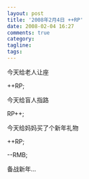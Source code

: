 ```yaml
---
layout: post
title: '2008年2月4日 ++RP'
date: 2008-02-04 16:27
comments: true
category: 
tagline: 
tags:
---
```

    

今天给老人让座

++RP;

  

今天给盲人指路

RP++;

  

今天给妈妈买了个新年礼物

++RP;

--RMB;

  

备战新年...
